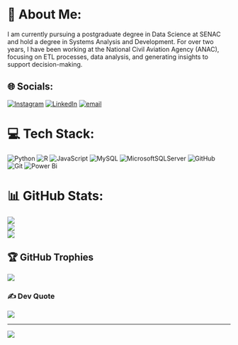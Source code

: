 # 💫 About Me:
I am currently pursuing a postgraduate degree in Data Science at SENAC and hold a degree in Systems Analysis and Development. For over two years, I have been working at the National Civil Aviation Agency (ANAC), focusing on ETL processes, data analysis, and generating insights to support decision-making.<br>


## 🌐 Socials:
[![Instagram](https://img.shields.io/badge/Instagram-%23E4405F.svg?logo=Instagram&logoColor=white)](https://www.instagram.com/julio._.desouza/) 
[![LinkedIn](https://img.shields.io/badge/LinkedIn-%230077B5.svg?logo=linkedin&logoColor=white)](www.linkedin.com/in/júlio-césar-de-souza-0a8798233) 
[![email](https://img.shields.io/badge/Email-D14836?logo=gmail&logoColor=white)](mailto:julioskn@hotmail.com) 

# 💻 Tech Stack:
![Python](https://img.shields.io/badge/python-3670A0?style=for-the-badge&logo=python&logoColor=ffdd54) 
![R](https://img.shields.io/badge/r-%23276DC3.svg?style=for-the-badge&logo=r&logoColor=white) 
![JavaScript](https://img.shields.io/badge/javascript-%23323330.svg?style=for-the-badge&logo=javascript&logoColor=%23F7DF1E) 
![MySQL](https://img.shields.io/badge/mysql-4479A1.svg?style=for-the-badge&logo=mysql&logoColor=white) 
![MicrosoftSQLServer](https://img.shields.io/badge/Microsoft%20SQL%20Server-CC2927?style=for-the-badge&logo=microsoft%20sql%20server&logoColor=white) 
![GitHub](https://img.shields.io/badge/github-%23121011.svg?style=for-the-badge&logo=github&logoColor=white) ![Git](https://img.shields.io/badge/git-%23F05033.svg?style=for-the-badge&logo=git&logoColor=white) 
![Power Bi](https://img.shields.io/badge/power_bi-F2C811?style=for-the-badge&logo=powerbi&logoColor=black)

# 📊 GitHub Stats:
![](https://github-readme-stats.vercel.app/api?username=juliocesar121&theme=dark&hide_border=false&include_all_commits=false&count_private=true)<br/>
![](https://nirzak-streak-stats.vercel.app/?user=juliocesar121&theme=dark&hide_border=false)<br/>
![](https://github-readme-stats.vercel.app/api/top-langs/?username=juliocesar121&theme=dark&hide_border=false&include_all_commits=false&count_private=true&layout=compact)

## 🏆 GitHub Trophies
![](https://github-profile-trophy.vercel.app/?username=juliocesar121&theme=shadow_red&no-frame=false&no-bg=false&margin-w=4)

### ✍️ Dev Quote
![](https://quotes-github-readme.vercel.app/api?type=horizontal&theme=dark)

---
[![](https://visitcount.itsvg.in/api?id=juliocesar121&icon=3&color=0)](https://visitcount.itsvg.in)
